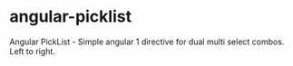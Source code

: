 # angular-picklist
Angular PickList - Simple angular 1 directive for dual multi select combos. Left to right.
